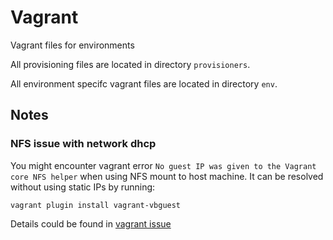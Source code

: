 # Vagrant
Vagrant files for environments

All provisioning files are located in directory `provisioners`.

All environment specifc vagrant files are located in directory `env`.

## Notes

### NFS issue with network dhcp
You might encounter vagrant error `No guest IP was given to the Vagrant core NFS helper` when using NFS mount to host machine. It can be resolved without using static IPs by running:
```shell
vagrant plugin install vagrant-vbguest
```
Details could be found in [vagrant issue](https://github.com/hashicorp/vagrant/issues/7070)
